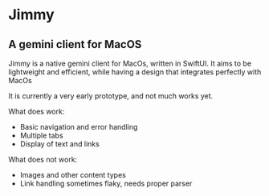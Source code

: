 #  Jimmy

## A gemini client for MacOS

Jimmy is a native gemini client for MacOs, written in SwiftUI. It aims to be lightweight and efficient, while having a design that integrates perfectly with MacOs

It is currently a very early prototype, and not much works yet.

What does work: 

- Basic navigation and error handling
- Multiple tabs
- Display of text and links

What does not work:

- Images and other content types
- Link handling sometimes flaky, needs proper parser
